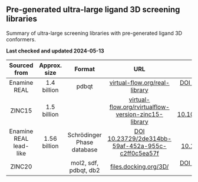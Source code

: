 ## Pre-generated ultra-large ligand 3D screening libraries

Summary of ultra-large screening libraries with pre-generated ligand 3D conformers.

**Last checked and updated 2024-05-13**

|Sourced from|Approx. size|Format|URL|Reference DOI(s)|
|:--:|:--:|:--:|:--:|:--:|
|Enamine REAL|1.4 billion|pdbqt|[virtual-flow.org/real-library](https://virtual-flow.org/real-library)|[DOI 10.1038/s41586-020-2117-z](https://doi.org/10.1038/s41586-020-2117-z)|
|ZINC15|1.5 billion||[virtual-flow.org/rvirtualflow-version-zinc15-library](https://virtual-flow.org/rvirtualflow-version-zinc15-library)|[DOI 10.1016/j.cbpa.2022.102156](https://doi.org/10.1016/j.cbpa.2022.102156)|
|Enamine REAL lead-like|1.56 billion|Schrödinger Phase database|[DOI 10.23729/2de314bb-59af-452a-955c-c2ff0c5ea57f](https://doi.org/10.23729/2de314bb-59af-452a-955c-c2ff0c5ea57f)|[DOI 10.1021/acs.jcim.3c01239](https://doi.org/10.1021/acs.jcim.3c01239)|
|ZINC20||mol2, sdf, pdbqt, db2|[files.docking.org/3D/](https://files.docking.org/3D/)|[DOI 10.1038/s41596-021-00597-z](https://doi.org/10.1038/s41596-021-00597-z)|
